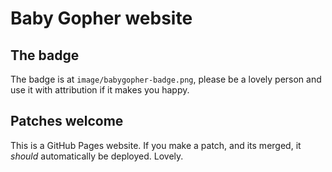 # Baby Gopher website

## The badge

The badge is at `image/babygopher-badge.png`, please be a lovely person and use it with attribution if it makes you happy.

## Patches welcome

This is a GitHub Pages website. If you make a patch, and its merged, it *should* automatically be deployed. Lovely.
